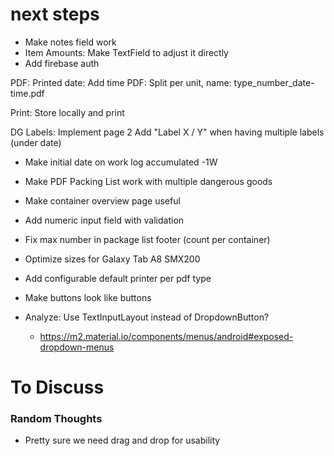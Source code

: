 # next steps
* Make notes field work
* Item Amounts: Make TextField to adjust it directly
* Add firebase auth

PDF: Printed date: Add time
PDF: Split per unit, name: type_number_date-time.pdf

Print: Store locally and print

DG Labels: Implement page 2
Add "Label X / Y" when having multiple labels (under date)

* Make initial date on work log accumulated -1W


* Make PDF Packing List work with multiple dangerous goods
* Make container overview page useful
* Add numeric input field with validation
* Fix max number in package list footer (count per container)
* Optimize sizes for Galaxy Tab A8 SMX200

* Add configurable default printer per pdf type
* Make buttons look like buttons


* Analyze: Use TextInputLayout instead of DropdownButton?
    * https://m2.material.io/components/menus/android#exposed-dropdown-menus

# To Discuss

### Random Thoughts

* Pretty sure we need drag and drop for usability